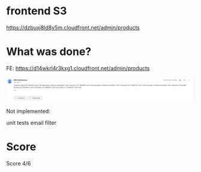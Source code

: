 
# frontend S3
https://dzbuxj8ld8y5m.cloudfront.net/admin/products

# What was done?
FE: https://d14wkrl4r3kxg1.cloudfront.net/admin/products

![img.png](img.png)

Not implemented:

unit tests
email filter

# Score
Score 4/6